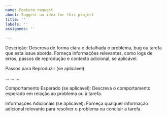 ```yaml
---
name: Feature request
about: Suggest an idea for this project
title: ''
labels: ''
assignees: ''

---
```


Descrição:
Descreva de forma clara e detalhada o problema, bug ou tarefa que esta issue aborda. Forneça informações relevantes, como logs de erros, passos de reprodução e contexto adicional, se aplicável.

Passos para Reproduzir (se aplicável):

...
...
...

Comportamento Esperado (se aplicável):
Descreva o comportamento esperado em relação ao problema ou à tarefa.

Informações Adicionais (se aplicável):
Forneça qualquer informação adicional relevante para resolver o problema ou concluir a tarefa.
